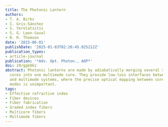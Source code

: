 ```yaml
---
title: The Photonic Lantern
authors:
- T. A. Birks
- I. Gris-Sánchez
- S. Yerolatsitis
- S. G. Leon-Saval
- R. R. Thomson
date: '2015-06-01'
publishDate: '2025-01-03T02:26:45.025212Z'
publication_types:
- article-journal
publication: '*Adv. Opt. Photon., AOP*'
doi: 10/ggk8kz
abstract: Photonic lanterns are made by adiabatically merging several single-mode
  cores into one multimode core. They provide low-loss interfaces between single-mode
  and multimode systems, where the precise optical mapping between cores and individual
  modes is unimportant.
tags:
- Effective refractive index
- Fiber devices
- Fiber fabrication
- Graded index fibers
- Multicore fibers
- Multimode fibers
---
```

